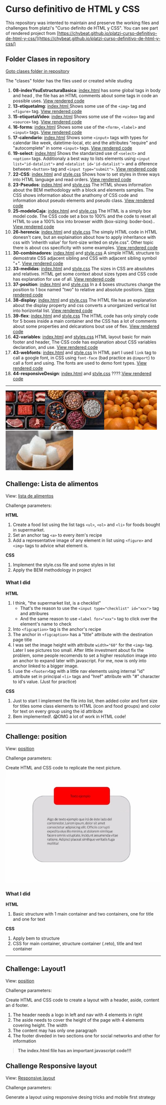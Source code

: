 # Curso definitivo de HTML y CSS

This repository was intented to maintain and preserve the working files and challenges from platzi's "Curso definito de HTML y CSS". You can see part of rendered project from [https://chybeat.github.io/platzi-curso-definitivo-de-html-y-css/](https://chybeat.github.io/platzi-curso-definitivo-de-html-y-css/)

## Folder Clases in repository

[Goto clases folder in repository](https://github.com/chybeat/platzi-curso-definitivo-de-html-y-css/tree/main/clases)

The "clases" folder has the files used or created while studing

1. **08-indexYsuEstructuraBasica**: [index.html](https://github.com/chybeat/platzi-curso-definitivo-de-html-y-css/blob/main/clases/08-indexYsuEstructuraBasica/index.html "View code for indexYsuEstructuraBasica on index.html") has some global tags in body and head , the file has an HTML comments about some tags in code an possible uses. [View rendered code](https://chybeat.github.io/platzi-curso-definitivo-de-html-y-css/clases/08-indexYsuEstructuraBasica/)
1. **13-etiquetaImg**: [index.html ](https://github.com/chybeat/platzi-curso-definitivo-de-html-y-css/blob/main/clases/13-etiquetaImg/index.html "View code for etiquetaImg on index.html") Shows some use of the `<img>` tag and `<figure>` tag. [View rendered code](https://chybeat.github.io/platzi-curso-definitivo-de-html-y-css/clases/13-etiquetaImg/)
1. **15-etiquetaVideo**: [index.html](https://github.com/chybeat/platzi-curso-definitivo-de-html-y-css/blob/main/clases/15-etiquetaVideo/index.html "View code for etiquetaVideo on index.html") Shows some use of the `<video>` tag and `<source>` tag. [View rendered code](https://chybeat.github.io/platzi-curso-definitivo-de-html-y-css/clases/15-etiquetaVideo/)
1. **16-forms**: [index.html](https://github.com/chybeat/platzi-curso-definitivo-de-html-y-css/blob/main/clases/16-forms/index.html "View code for forms on index.html") Shows some use of the `<form>`, `<label>` and `<input>` tags. [View rendered code](https://chybeat.github.io/platzi-curso-definitivo-de-html-y-css/clases/16-forms/)
1. **17-calendario**: [index.html](https://github.com/chybeat/platzi-curso-definitivo-de-html-y-css/blob/main/clases/17-calendario/index.html "View code for calendario on index.html") Shows some `<input>` tags with types for calendar like week, datetime-local, etc and the attributes "require" and "autocomplete" in some `<input>` tags. [View rendered code](https://chybeat.github.io/platzi-curso-definitivo-de-html-y-css/clases/17-calendario/)
1. **19-select**: [index.html](https://github.com/chybeat/platzi-curso-definitivo-de-html-y-css/blob/main/clases/19-select/index.html "View code for select tag on index.html") Shows the standarized use of `<select>` and `<option>` tags. Additionaly a best way to lists elements using `<input list="id-datalist">` and `<datalist id='id-datalist'>` and a diference between `<button>` tag and `<input type="submit">`. [View rendered code](https://chybeat.github.io/platzi-curso-definitivo-de-html-y-css/clases/19-select/)
1. **22-CSS**: [index.html](https://github.com/chybeat/platzi-curso-definitivo-de-html-y-css/blob/main/clases/22-CSS/index.html "View how to apply CSS code to index.html") and [style.css](https://github.com/chybeat/platzi-curso-definitivo-de-html-y-css/blob/main/clases/22-CSS/style.css "View part of the CSS code applied in index.html") Shows how to set styles in three ways into HTML language and read orders. [View rendered code](https://chybeat.github.io/platzi-curso-definitivo-de-html-y-css/clases/22-CSS/)
1. **23-Pseudos**: [index.html](https://github.com/chybeat/platzi-curso-definitivo-de-html-y-css/blob/main/clases/23-Pseudos/index.html "View the BEM metodology in index.html") and [style.css](https://github.com/chybeat/platzi-curso-definitivo-de-html-y-css/blob/main/clases/23-Pseudos/style.css "View the CSS code applied in index.html") The HTML shows information about the BEM methodology with a block and elements samples. The CSS shows information about the anathomy of CSS code and information about pseudo elements and pseudo class. [View rendered code](https://chybeat.github.io/platzi-curso-definitivo-de-html-y-css/clases/23-Pseudos/)
1. **25-modeloCaja**: [index.html](https://github.com/chybeat/platzi-curso-definitivo-de-html-y-css/blob/main/clases/25-modeloCaja/index.html "View simply HTML box model on index.html") and [style.css](https://github.com/chybeat/platzi-curso-definitivo-de-html-y-css/blob/main/clases/25-modeloCaja/style.css "View box model CSS code to use the mox model of HTML code from index.html") The HTML is a simply box model code. The CSS code set a box to 100% and the code to reset all HTML to use a 100% box into browser width (box-sizing: boder-box).. [View rendered code](https://chybeat.github.io/platzi-curso-definitivo-de-html-y-css/clases/25-modeloCaja/)
1. **26-herencia**: [index.html](https://github.com/chybeat/platzi-curso-definitivo-de-html-y-css/blob/main/clases/26-herencia/index.html "View a simply HTML code") and [style.css](https://github.com/chybeat/platzi-curso-definitivo-de-html-y-css/blob/main/clases/26-herencia/style.css "a CSS inherith value applied") The simply HTML code in HTML donesn't care, but an explaination about how to apply inheritance with css with 'inherith value' for font-size writed on style.css". Other topic there is about css specificity with some examples. [View rendered code](https://chybeat.github.io/platzi-curso-definitivo-de-html-y-css/clases/26-herencia/)
1. **30-combinadores**: [index.html](https://github.com/chybeat/platzi-curso-definitivo-de-html-y-css/blob/main/clases/30-combinadores/index.html "HTML code with some adjacent tags") and [style.css](https://github.com/chybeat/platzi-curso-definitivo-de-html-y-css/blob/main/clases/30-combinadores/style.css "Style and explanation for selector") A simple HTML structure to demostrate CSS adjacent sibling and CSS with adjacent sibling symbol "+". [View rendered code](https://chybeat.github.io/platzi-curso-definitivo-de-html-y-css/clases/30-combinadores/)
1. **33-medidas**: [index.html](https://github.com/chybeat/platzi-curso-definitivo-de-html-y-css/blob/main/clases/33-medidas/index.html "View html for sizes") and [style.css](https://github.com/chybeat/platzi-curso-definitivo-de-html-y-css/blob/main/clases/33-medidas/style.css "View CSS code and explanation for sizes") The sizes in CSS are absolutes and relatives. HTML get some context about sizes types and CSS code has explanation for use of all. [View rendered code](https://chybeat.github.io/platzi-curso-definitivo-de-html-y-css/clases/33-medidas/)
1. **37-position**: [index.html](https://github.com/chybeat/platzi-curso-definitivo-de-html-y-css/blob/main/clases/37-position/index.html "HTML Structure with 4 boxes") and [style.css](https://github.com/chybeat/platzi-curso-definitivo-de-html-y-css/blob/main/clases/37-position/style.css "CSS code for position") In a 4 boxes structures change the position to 1 box named "two" to relative and absolute positions. [View rendered code](https://chybeat.github.io/platzi-curso-definitivo-de-html-y-css/clases/37-position/)
1. **38-display**: [index.html](https://github.com/chybeat/platzi-curso-definitivo-de-html-y-css/blob/main/clases/38-display/index.html "Description about display property") and [style.css](https://github.com/chybeat/platzi-curso-definitivo-de-html-y-css/blob/main/clases/38-display/style.css "Just styles for HTML code") The HTML file has an explanation about the display property and css converts a unorganized vertical list into horizontal list. [View rendered code](https://chybeat.github.io/platzi-curso-definitivo-de-html-y-css/clases/38-display/)
1. **39-flex**: [index.html](https://github.com/chybeat/platzi-curso-definitivo-de-html-y-css/blob/main/clases/39-flex/index.html "Simply HTML code to a main container with 5 boxes ") and [style.css](https://github.com/chybeat/platzi-curso-definitivo-de-html-y-css/blob/main/clases/39-flex/style.css "Styles using flexbox") The HTML code has only simply code for 5 boxes inside a main container and the CSS has a lot of comments about some properties and delcarations bout use of flex. [View rendered code](https://chybeat.github.io/platzi-curso-definitivo-de-html-y-css/clases/39-flex/)
1. **42-variables**: [index.html](https://github.com/chybeat/platzi-curso-definitivo-de-html-y-css/blob/main/clases/42-variables/index.html "Simply HTML layout") and [styles.css](https://github.com/chybeat/platzi-curso-definitivo-de-html-y-css/blob/main/clases/42-variables/style.css "Use and declaration de variables in CSS") HTML layout basic for main footer and header, The CSS code has explanation about CSS variables declaration, and use. [View rendered code](https://chybeat.github.io/platzi-curso-definitivo-de-html-y-css/clases/42-variables/)
1. **43-webfonts**: [index.html](https://github.com/chybeat/platzi-curso-definitivo-de-html-y-css/blob/main/clases/43-webfonts/index.html "HTML link to call fonts") and [style.css](https://github.com/chybeat/platzi-curso-definitivo-de-html-y-css/blob/main/clases/43-webfonts/style.css "CSS to use and import fonts") In HTML part I used `link` tag to call a google font, in CSS using `font-face` (bad practice as `@import`) to call a font and using. The fonts are used to demo font types. [View rendered code](https://chybeat.github.io/platzi-curso-definitivo-de-html-y-css/clases/43-webfonts/)
1. **44-responsiveDesign**: [index.html](https://github.com/chybeat/platzi-curso-definitivo-de-html-y-css/blob/main/clases/44-responsiveDesign/index.html "Structure for three responsive design strategies") and [style.css](https://github.com/chybeat/platzi-curso-definitivo-de-html-y-css/blob/main/clases/44-responsiveDesign/style.css "????") ????.[View rendered code](https://chybeat.github.io/platzi-curso-definitivo-de-html-y-css/clases/44-responsiveDesign/)

---

![Carnes](retos/listaAlimentos/img/alimentos/carne-de-res-small.jpg)![granos](retos/listaAlimentos/img/alimentos/frijol-small.jpg)![frutas](retos/listaAlimentos/img/alimentos/naranja-small.jpg)![condimentos](retos/listaAlimentos/img/alimentos/azucar-small.jpg)

## Challenge: Lista de alimentos

View: [lista de alimentos](https://chybeat.github.io/platzi-curso-definitivo-de-html-y-css/retos/listaAlimentos/index.html)

Challenge parameters:

**HTML**

1. Create a food list using the list tags `<ul>`, `<ol>` and `<li>` for foods bought in supermarket.
1. Set an anchor tag `<a>` to every item's recipe
1. Add a representative image of any element in list using `<figure>` and `<img>` tags to advice what element is.

**CSS**

1. Implement the style.css file and some styles in list
1. Apply the BEM methodology in project

### What I did

**HTML**

1. I think, "the supermarket list, is a checklist"
    - That's the reason to use the `<input type="checklist" id="xxx">` tag and attribures
    - And the same reason to use `<label for="xxx">` tag to click over the element's name to check
1. Into `<figcaption>` tag is the anchor's recipe
1. The anchor in `<figcaption>` has a "title" attribute with the destination page title
1. I was set the image height with attribute `width="60"` for the `<img>` tag. Later I see pictures too small. After little investment about fix the problem, some people recomends to set a higher resolution image into an anchor to expand later with javascript. For me, now is only into anchor linked to a bigger image.
1. I use the `<footer>`tag with a little nav elements using internal "id" attribute set in principal `<li>` tags and "href" attribute with "#" character to id's value. (Just for practice)

**CSS**

1. Just to start I implement the file into list, then added color and font size for titles some class elements to HTML (icon and food groups) and color for text on every group using the id attribute
1. Bem implemented!. 😱OMG a lot of work in HTML code!

---

## Challenge: position

View: [position](https://chybeat.github.io/platzi-curso-definitivo-de-html-y-css/retos/position/index.html)

Challenge parameters:

Create HTML and CSS code to replicate the next picture.
![position](retos/position/desafio-position.jpg)

### What I did

**HTML**

1. Basic structure with 1 main container and two containers, one for title and one for text

**CSS**

1. Apply bem to structure
1. CSS for main container, structure container (.reto), title and text container

---

## Challenge: Layout1

View: [position](https://chybeat.github.io/platzi-curso-definitivo-de-html-y-css/retos/layout1)

Challenge parameters:

Create HTML and CSS code to create a layout with a header, aside, content an d footer.

1. The header needs a logo in left and nav with 4 elements in right
1. The aside needs to cover the height of the page with 4 elements covering height. The width
1. The content may has only one paragraph
1. The footer diveded in two sections one for social networks and other for information

> **The index.html file has an important javascript code!!!**

## Challenge Responsive layout

View: [Responsive layout](https://chybeat.github.io/platzi-curso-definitivo-de-html-y-css/retos/responsive-layout)

Challenge parameters:

Generate a layout using responsive desing tricks and mobile first strategy
